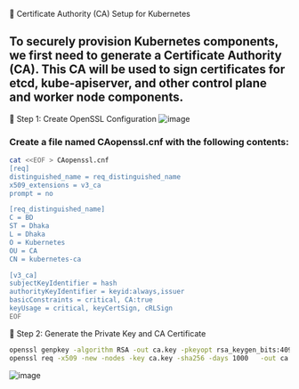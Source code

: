 📜 Certificate Authority (CA) Setup for Kubernetes

To securely provision Kubernetes components, we first need to generate a Certificate Authority (CA). This CA will be used to sign certificates for etcd, kube-apiserver, and other control plane and worker node components.
---
🔧 Step 1: Create OpenSSL Configuration
![image](https://github.com/user-attachments/assets/c3fec232-1c11-418c-9bef-3f8ac1025378)

### Create a file named CAopenssl.cnf with the following contents:
```bash
cat <<EOF > CAopenssl.cnf
[req]
distinguished_name = req_distinguished_name
x509_extensions = v3_ca
prompt = no

[req_distinguished_name]
C = BD
ST = Dhaka
L = Dhaka
O = Kubernetes
OU = CA
CN = kubernetes-ca

[v3_ca]
subjectKeyIdentifier = hash
authorityKeyIdentifier = keyid:always,issuer
basicConstraints = critical, CA:true
keyUsage = critical, keyCertSign, cRLSign
EOF
```
🔐 Step 2: Generate the Private Key and CA Certificate
```bash
openssl genpkey -algorithm RSA -out ca.key -pkeyopt rsa_keygen_bits:4096
openssl req -x509 -new -nodes -key ca.key -sha256 -days 1000   -out ca.crt -config CAopenssl.cnf -extensions v3_ca
```
![image](https://github.com/user-attachments/assets/9ab08416-9c7b-40b8-9abd-2d55936406c8)
